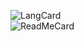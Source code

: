 <!--
**c0deisme/c0deisme** is a ✨ _special_ ✨ repository because its `README.md` (this file) appears on your GitHub profile.
-->

![LangCard](https://github-readme-stats.vercel.app/api/top-langs/?username=c0deisme&theme=synthwave)  
![ReadMeCard](https://github-readme-stats.vercel.app/api?username=c0deisme&show_icons=true&theme=synthwave)  
